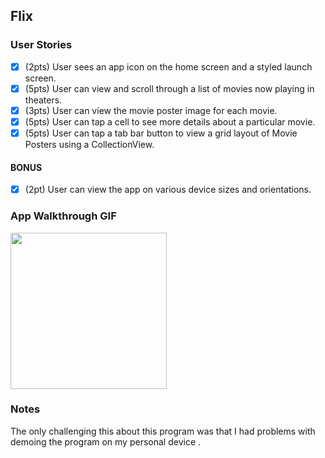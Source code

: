 ## Flix 

### User Stories

- [x] (2pts) User sees an app icon on the home screen and a styled launch screen.
- [x] (5pts) User can view and scroll through a list of movies now playing in theaters.
- [x] (3pts) User can view the movie poster image for each movie.
- [x] (5pts) User can tap a cell to see more details about a particular movie.
- [x] (5pts) User can tap a tab bar button to view a grid layout of Movie Posters using a CollectionView.

#### BONUS
- [x] (2pt) User can view the app on various device sizes and orientations.

### App Walkthrough GIF
<img src="http://g.recordit.co/No3um9QLbg.gif" width=250><br>





### Notes
The only challenging this about this program was that I had problems with demoing the program on my personal device . 
